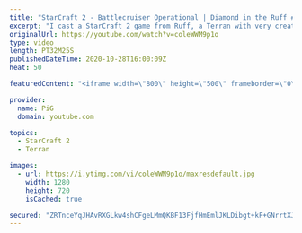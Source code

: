 ```yaml
---
title: "StarCraft 2 - Battlecruiser Operational | Diamond in the Ruff #18"
excerpt: "I cast a StarCraft 2 game from Ruff, a Terran with very creative gameplay. What will he pull out of the hat against his protoss opponent?  Check out all episodes of 💎 Diamond in the Ruff: https://www.youtube.com/playlist?list=PLFUDU8AOevUfdEq20wYq8Sm9z3sc1yn0l Follow Ruff: https://www.twitch.tv/ruff13"
originalUrl: https://youtube.com/watch?v=coleWWM9p1o
type: video
length: PT32M25S
publishedDateTime: 2020-10-28T16:00:09Z
heat: 50

featuredContent: "<iframe width=\"800\" height=\"500\" frameborder=\"0\" src=\"https://www.youtube.com/embed/coleWWM9p1o\" allow=\"accelerometer; autoplay; encrypted-media; gyroscope; picture-in-picture\" allowfullscreen></iframe>"

provider:
  name: PiG
  domain: youtube.com

topics:
  - StarCraft 2
  - Terran

images:
  - url: https://i.ytimg.com/vi/coleWWM9p1o/maxresdefault.jpg
    width: 1280
    height: 720
    isCached: true

secured: "ZRTnceYqJHAvRXGLkw4shCFgeLMmQKBF13FjfHmEmlJKLDibgt+kF+GNrrtXJaNOSjngZr4aKQC3QrxIV+nU0R6EewrSywlHOoApp2S6dOItGUlb/fmcGttW1mQtm4XfU9b82R6FuQhiE56UWYTGvQ9Eulg9mIlpRKcNtHdnEtDnKT9rKthoglbBVDhODB/ih4NOwD6yNoMXq7S8QmNPycHpld1erphNyX9dJvWpNeM7HxPZsVCpAdSZiS8HdMQxqwRJUoo4WZD6WbuZ8pljrFk+UgS63h8M45kvKioFtP4BoqsdEzVI62cUe6d9Gey4WhV3t0oCMH7ekWszTNo9FDdhEDFpzsO7GxHHheSXlwUZjgZiSIU6hZfMgEW9+1fxUyzuP8Q91UgKZEEq7oknobFyKei8l8XSK5Q9oftZan4=;dr3rokKFEE7s5bFagXIl3Q=="
---
```


